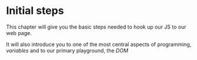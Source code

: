 # Initial steps

This chapter will give you the basic steps needed to hook up our JS to our web page.

It will also introduce you to one of the most central aspects of programming, *variables* and to our primary playground, the _DOM_


